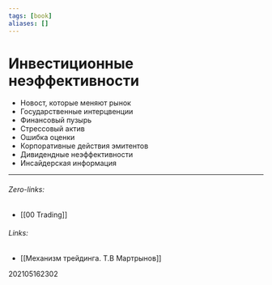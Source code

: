 ```yaml
---
tags: [book]
aliases: []
---
```

# Инвестиционные неэффективности
- Новост, которые меняют рынок
- Государственные интерцвенции
- Финансовый пузырь
- Стрессовый актив
- Ошибка оценки
- Корпоративные действия эмитентов
- Дивидендные неэффективности
- Инсайдерская информация
___
###### Zero-links:
- [[00 Trading]]
###### Links:
- [[Механизм трейдинга. Т.В Мартрынов]]

202105162302